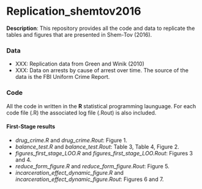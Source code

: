 # Replication_shemtov2016
**Description**: This repository provides all the code and data to replicate the tables and figures that are presented in Shem-Tov (2016). 

### Data
* XXX: Replication data from Green and Winik (2010) 
* XXX: Data on arrests by cause of arrest over time. The source of the data is the FBI Uniform Crime Report.   

### Code
All the code in written in the **R** statistical programming launguage. For each code file (.R) the associated log file (.Rout) is also included. 

#### **First-Stage results**  
* *drug_crime.R* and *drug_crime.Rout*: Figure 1.   
* *balance_test.R* and *balance_test.Rout*: Table 3, Table 4, Figure 2. 
* *figures_first_stage_LOO.R* and *figures_first_stage_LOO.Rout*: Figures 3 and 4.
* *reduce_form_figure.R* and *reduce_form_figure.Rout*: Figure 5.
* *incarceration_effect_dynamic_figure.R* and *incarceration_effect_dynamic_figure.Rout*: Figures 6 and 7. 


